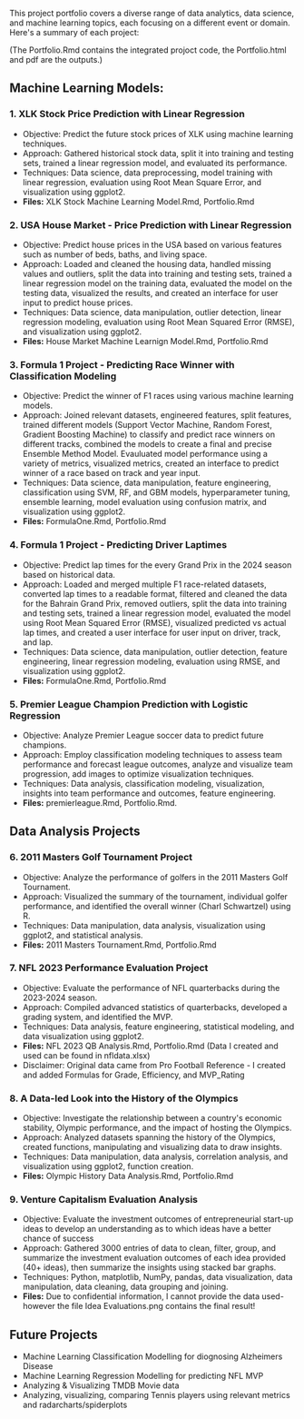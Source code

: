 This project portfolio covers a diverse range of data analytics, data science, and machine learning topics, each focusing on a different event or domain. Here's a summary of each project:

(The Portfolio.Rmd contains the integrated projoct code, the Portfolio.html and pdf are the outputs.)

## Machine Learning Models:
### 1. XLK Stock Price Prediction with Linear Regression
- Objective: Predict the future stock prices of XLK using machine learning techniques.
- Approach: Gathered historical stock data, split it into training and testing sets, trained a linear regression model, and evaluated its performance.
- Techniques: Data science, data preprocessing, model training with linear regression, evaluation using Root Mean Square Error, and visualization using ggplot2.
- **Files:** XLK Stock Machine Learning Model.Rmd, Portfolio.Rmd

### 2. USA House Market - Price Prediction with Linear Regression
- Objective: Predict house prices in the USA based on various features such as number of beds, baths, and living space.
- Approach: Loaded and cleaned the housing data, handled missing values and outliers, split the data into training and testing sets, trained a linear regression model on the training data, evaluated the model on the testing data, visualized the results, and created an interface for user input to predict house prices.
- Techniques: Data science, data manipulation, outlier detection, linear regression modeling, evaluation using Root Mean Squared Error (RMSE), and visualization using ggplot2.
- **Files:** House Market Machine Learnign Model.Rmd, Portfolio.Rmd

### 3. Formula 1 Project - Predicting Race Winner with Classification Modeling
- Objective: Predict the winner of F1 races using various machine learning models.
- Approach: Joined relevant datasets, engineered features, split features, trained different models (Support Vector Machine, Random Forest, Gradient Boosting Machine) to classify and predict race winners on  different tracks, combined the models to create a final and precise Ensemble Method Model. Evauluated model performance using a variety of metrics, visualized metrics, created an interface to predict winner of a race based on track and year input.
- Techniques: Data science, data manipulation, feature engineering, classification using SVM, RF, and GBM models, hyperparameter tuning, ensemble learning, model evaluation using confusion matrix, and visualization using ggplot2.
- **Files:** FormulaOne.Rmd, Portfolio.Rmd

### 4. Formula 1 Project - Predicting Driver Laptimes
- Objective: Predict lap times for the every Grand Prix in the 2024 season based on historical data.
- Approach: Loaded and merged multiple F1 race-related datasets, converted lap times to a readable format, filtered and cleaned the data for the Bahrain Grand Prix, removed outliers, split the data into training and testing sets, trained a linear regression model, evaluated the model using Root Mean Squared Error (RMSE), visualized predicted vs actual lap times, and created a user interface for user input on driver, track, and lap.
- Techniques: Data science, data manipulation, outlier detection, feature engineering, linear regression modeling, evaluation using RMSE, and visualization using ggplot2.
- **Files:** FormulaOne.Rmd, Portfolio.Rmd

### 5. Premier League Champion Prediction with Logistic Regression

- Objective: Analyze Premier League soccer data to predict future champions.
- Approach: Employ classification modeling techniques to assess team performance and forecast league outcomes, analyze and visualize team progression, add images to optimize visualization techniques.
- Techniques: Data analysis, classification modeling, visualization, insights into team performance and outcomes, feature engineering.
- **Files:** premierleague.Rmd, Portfolio.Rmd.

## Data Analysis Projects
### 6. 2011 Masters Golf Tournament Project
- Objective: Analyze the performance of golfers in the 2011 Masters Golf Tournament.
- Approach: Visualized the summary of the tournament, individual golfer performance, and identified the overall winner (Charl Schwartzel) using R.
- Techniques: Data manipulation, data analysis, visualization using ggplot2, and statistical analysis.
- **Files:** 2011 Masters Tournament.Rmd, Portfolio.Rmd
  
### 7. NFL 2023 Performance Evaluation Project
- Objective: Evaluate the performance of NFL quarterbacks during the 2023-2024 season.
- Approach: Compiled advanced statistics of quarterbacks, developed a grading system, and identified the MVP.
- Techniques: Data analysis, feature engineering, statistical modeling, and data visualization using ggplot2.
- **Files:** NFL 2023 QB Analysis.Rmd, Portfolio.Rmd (Data I created and used can be found in nfldata.xlsx)
- Disclaimer: Original data came from Pro Football Reference - I created and added Formulas for Grade, Efficiency, and MVP_Rating
  
### 8. A Data-led Look into the History of the Olympics
- Objective: Investigate the relationship between a country's economic stability, Olympic performance, and the impact of hosting the Olympics.
- Approach: Analyzed datasets spanning the history of the Olympics, created functions, manipulating and visualizing data to draw insights.
- Techniques: Data manipulation, data analysis, correlation analysis, and visualization using ggplot2, function creation.
- **Files:** Olympic History Data Analysis.Rmd, Portfolio.Rmd

### 9. Venture Capitalism Evaluation Analysis
- Objective: Evaluate the investment outcomes of entrepreneurial start-up ideas to develop an understanding as to which ideas have a better chance of success
- Approach: Gathered 3000 entries of data to clean, filter, group, and summarize the investment evaluation outcomes of each idea provided (40+ ideas), then summarize the insights using stacked bar graphs.
- Techniques: Python, matplotlib, NumPy, pandas, data visualization, data manipulation, data cleaning, data grouping and joining.
- **Files:** Due to confidential information, I cannot provide the data used- however the file Idea Evaluations.png contains the final result!

## Future Projects
- Machine Learning Classification Modelling for diognosing Alzheimers Disease
- Machine Learning Regression Modelling for predicting NFL MVP
- Analyzing & Visualizing TMDB Movie data
- Analyzing, visualizing, comparing Tennis players using relevant metrics and radarcharts/spiderplots
